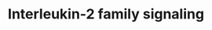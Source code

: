 ---
annotations:
- type: Pathway Ontology
  value: signaling pathway
authors:
- ReactomeTeam
- Anwesha
- Ryanmiller
- Mkutmon
description: The interleukin-2 family (also called the common gamma chain cytokine
  family) consists of interleukin (IL)2, IL9, IL15 and IL21. Although sometimes considered
  to be within this family, the IL4 and IL7 receptors can form complexes with other
  receptor chains and are represented separately in Reactome. Receptors of this family
  associate with JAK1 and JAK3, primarily activating STAT5, although certain family
  members can also activate STAT1, STAT3 or STAT6.   View original pathway at [http://www.reactome.org/PathwayBrowser/#DIAGRAM=451927
  Reactome].
last-edited: 2021-01-25
organisms:
- Homo sapiens
redirect_from:
- /index.php/Pathway:WP2732
- /instance/WP2732
schema-jsonld:
- '@context': https://schema.org/
  '@id': https://wikipathways.github.io/pathways/WP2732.html
  '@type': Dataset
  creator:
    '@type': Organization
    name: WikiPathways
  description: The interleukin-2 family (also called the common gamma chain cytokine
    family) consists of interleukin (IL)2, IL9, IL15 and IL21. Although sometimes
    considered to be within this family, the IL4 and IL7 receptors can form complexes
    with other receptor chains and are represented separately in Reactome. Receptors
    of this family associate with JAK1 and JAK3, primarily activating STAT5, although
    certain family members can also activate STAT1, STAT3 or STAT6.   View original
    pathway at [http://www.reactome.org/PathwayBrowser/#DIAGRAM=451927 Reactome].
  keywords:
  - 'PIK3CD '
  - IL2RA
  - 'baricitinib '
  - 'GAB2 '
  - IL21:IL21R:JAK1:IL2RG:JAK3
  - 'LCK '
  - subunit:p-JAK1:JAK3:p-STAT5
  - 'STAT3 '
  - 'STAT5A '
  - 'SHC1 '
  - 'PTK2B '
  - 'SYK '
  - 'SOS1 '
  - STAT1,STAT3,STAT4,STAT5
  - GRB2:GAB2
  - IL2RG:JAK3
  - 'p-Y701-STAT1 '
  - 'IL2RA '
  - 'GRB2-1 '
  - trimer
  - Stimulation of lymphocytes by IL15 release MAPK activation through GAB2/SHP2/SHC
    (GRB2-associated-binding protein 2/Tyrosine-protein phosphatase non-receptor type
    11/SHC transforming protein 1 or 2) cascade activation (Gadina et al. 2000).
  - 'STAT5B '
  - 'p-Y-SYK '
  - 'STAT5 '
  - 'PIK3R2 '
  - 'STAT1 '
  - JAK3:JAK3 inhibitors
  - IL21:IL21R:p-Y-JAK1:IL2RG:p-Y-JAK3:STAT1,STAT3,STAT4,STAT5
  - Interleukin-9
  - 'p-Y364,Y418,Y536-IL2RB '
  - Interleukin
  - Shc:GRB2:p-GAB2
  - HAVCR2
  - p-STAT5A, p-STAT5B
  - 'INPP5D '
  - subunit:p-JAK1:JAK3:STAT5
  - SHC1:GRB2:SOS1
  - complexes with
  - trimer:p-JAK1:JAK3:SYK
  - 'p-Y-GAB2 '
  - 'p-Y694-STAT5A '
  - SHC1:SHIP1,2
  - SHIP1,2
  - with
  - IL21R:JAK1
  - JAK3:p-PYK2
  - GRB2-1:SOS1
  - 'PIK3R3 '
  - 'High affinity binding complex dimers of cytokine receptors using Bc, inactive
    JAK2, p-(Y593,628)-Bc:p(427,349,350)-SHC1 '
  - 'p-Y693-STAT4 '
  - JAK3
  - 1A PI3Ks
  - IL21:IL21R:JAK1
  - SYK
  - p-(Y338,392,510)
  - SHC1:SHIP1
  - IL21
  - IL2:IL2RA:IL2RB:JAK1
  - 'PIK3R1 '
  - IL2RG
  - p-(Y338,392,510)-beta subunit:p-JAK1:JAK3:p-SHC
  - 'HAVCR2 '
  - There are five variants of the p85 regulatory subunit, designated p85alpha, p55alpha,
    p50alpha, p85beta, and p55gamma. There are also three variants of the p110 catalytic
    subunit designated p110alpha, beta, or gamma catalytic subunit. The first three
    regulatory subunits are all splice variants of the same gene (Pik3r1), the other
    two are expressed by Pik3r2 and Pik3r3, respectively). The most highly expressed
    regulatory subunit is p85alpha.  All three catalytic subunits are expressed by
    separate genes (Pik3ca, Pik3cb, and Pik3cd for p110alpha, p110beta and p110gamma,
    respectively). The alpha and beta p110s are expressed in all cells, while p110gamma
    is expressed primarily in leukocytes. It has been suggested that it evolved in
    parallel with the adaptive immune system. The regulatory p101 and catalytic p110gamma
    subunits comprise the class IB PI3Ks, each is encoded by a single gene.
  - HAVCR2:LGALS9
  - cascade
  - RAF/MAP kinase
  - p85-containing Class
  - 'IL2RB '
  - 'High affinity binding complex dimers of cytokine receptors using Bc, inactive
    JAK2, p(Y593,628)- Bc:p(427,349,350)-SHC1:GRB2:p(Y)-GAB2:p85-containing Class
    1A PI3Ks '
  - SHC1
  - p-STAT5 dimer
  - IL21:IL21R:p-Y-JAK1:IL2RG:p-Y-JAK3:p-Y701-STAT1,p-Y705-STAT3,p-Y693-STAT4,(p-Y694-STAT5A,p-Y699-STAT5B)
  - STAT5A,STAT5B
  - Y510)
  - SHC1:SHIP:GRB2
  - 'IL21 '
  - 'INPPL1 '
  - 'PIK3CA '
  - 'IL21R '
  - JAK1
  - activated SHC1
  - 'PTPN6 '
  - receptor
  - trimer:p-JAK1:JAK3:p-SYK
  - IL2RB:JAK1
  - 'p-Y705-STAT3 '
  - 'IL2RG '
  - beta
  - IL2RB
  - 'JAK3 '
  - IL2:IL2R
  - PTK2B
  - LGALS9
  - IL2:IL2RA
  - 'p-Y-JAK3 '
  - trimer:JAK1:JAK3
  - p-(Y338,392,510)-beta subunit:p-JAK1:JAK3:SHC
  - signaling
  - 'LGALS9 '
  - Interleukin-15
  - '(p-Y694-STAT5A,p-Y699-STAT5B) '
  - 'p-Y699-STAT5B '
  - SHC kinases in IL2
  - 'PIK3CB '
  - ADP
  - JAK3 inhibitors
  - IL2:IL2R trimer
  - compexes with
  - p-(Y338,Y392,
  - 'STAT4 '
  - IL21:IL21R:p-Y-JAK1:IL2RG:p-Y-JAK3
  - activated
  - 'High affinity binding complex dimers of cytokine receptors using Bc, inactive
    JAK2, p(Y593,628)- Bc:p(427,349,350)-SHC1:GRB2:p(Y)-GAB2 '
  - 'p-Y-JAK1 '
  - Interleukin receptor
  - GRB2-1
  - Shc:GRB2:p-GAB2:p85-containing Class 1 PI3Ks
  - 'IL2 '
  - ATP
  - 'p-Y-SHC1 '
  - 'p-Y-PTK2B '
  - 'JAK1 '
  - Shc:GRB2:GAB2
  - subunit:p-JAK1:JAK3
  - JAK3:PYK2
  - complexes
  - trimer:p-JAK1:JAK3
  - IL2
  - 'High affinity binding complex dimers of cytokine receptors using Bc, inactive
    JAK2, p(Y593,628)- Bc:p(427,349,350)-SHC1:GRB2:GAB2 '
  license: CC0
  name: Interleukin-2 family signaling
seo: CreativeWork
title: Interleukin-2 family signaling
wpid: WP2732
---
